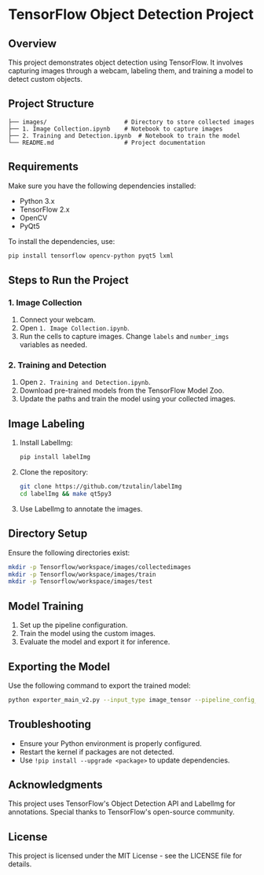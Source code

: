 # TensorFlow Object Detection Project

## Overview
This project demonstrates object detection using TensorFlow. It involves capturing images through a webcam, labeling them, and training a model to detect custom objects.

## Project Structure
```
├── images/                      # Directory to store collected images
├── 1. Image Collection.ipynb    # Notebook to capture images
├── 2. Training and Detection.ipynb  # Notebook to train the model
└── README.md                    # Project documentation
```

## Requirements
Make sure you have the following dependencies installed:
- Python 3.x
- TensorFlow 2.x
- OpenCV
- PyQt5

To install the dependencies, use:
```bash
pip install tensorflow opencv-python pyqt5 lxml
```

## Steps to Run the Project

### 1. Image Collection
1. Connect your webcam.
2. Open `1. Image Collection.ipynb`.
3. Run the cells to capture images. Change `labels` and `number_imgs` variables as needed.

### 2. Training and Detection
1. Open `2. Training and Detection.ipynb`.
2. Download pre-trained models from the TensorFlow Model Zoo.
3. Update the paths and train the model using your collected images.

## Image Labeling
1. Install LabelImg:
   ```bash
   pip install labelImg
   ```
2. Clone the repository:
   ```bash
   git clone https://github.com/tzutalin/labelImg
   cd labelImg && make qt5py3
   ```
3. Use LabelImg to annotate the images.

## Directory Setup
Ensure the following directories exist:
```bash
mkdir -p Tensorflow/workspace/images/collectedimages
mkdir -p Tensorflow/workspace/images/train
mkdir -p Tensorflow/workspace/images/test
```

## Model Training
1. Set up the pipeline configuration.
2. Train the model using the custom images.
3. Evaluate the model and export it for inference.

## Exporting the Model
Use the following command to export the trained model:
```bash
python exporter_main_v2.py --input_type image_tensor --pipeline_config_path path/to/config --trained_checkpoint_dir path/to/checkpoint --output_directory path/to/export
```

## Troubleshooting
- Ensure your Python environment is properly configured.
- Restart the kernel if packages are not detected.
- Use `!pip install --upgrade <package>` to update dependencies.

## Acknowledgments
This project uses TensorFlow's Object Detection API and LabelImg for annotations. Special thanks to TensorFlow's open-source community.

## License
This project is licensed under the MIT License - see the LICENSE file for details.
